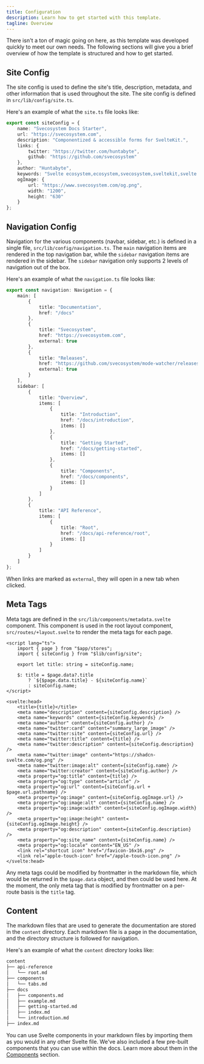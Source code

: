 ```yaml
---
title: Configuration
description: Learn how to get started with this template.
tagline: Overview
---
```


There isn't a ton of magic going on here, as this template was developed quickly to meet our own needs. The following sections will give you a brief overview of how the template is structured and how to get started.

## Site Config

The site config is used to define the site's title, description, metadata, and other information that is used throughout the site. The site config is defined in `src/lib/config/site.ts`.

Here's an example of what the `site.ts` file looks like:

```ts title="src/lib/config/site.ts"
export const siteConfig = {
	name: "Svecosystem Docs Starter",
	url: "https://svecosystem.com",
	description: "Componentized & accessible forms for SvelteKit.",
	links: {
		twitter: "https://twitter.com/huntabyte",
		github: "https://github.com/svecosystem"
	},
	author: "Huntabyte",
	keywords: "Svelte ecosystem,ecosystem,svecosystem,sveltekit,svelte libraries",
	ogImage: {
		url: "https://www.svecosystem.com/og.png",
		width: "1200",
		height: "630"
	}
};
```

## Navigation Config

Navigation for the various components (navbar, sidebar, etc.) is defined in a single file, `src/lib/config/navigation.ts`. The `main` navigation items are rendered in the top navigation bar, while the `sidebar` navigation items are rendered in the sidebar. The `sidebar` navigation only supports 2 levels of navigation out of the box.

Here's an example of what the `navigation.ts` file looks like:

```ts title="src/lib/config/navigation.ts"
export const navigation: Navigation = {
	main: [
		{
			title: "Documentation",
			href: "/docs"
		},
		{
			title: "Svecosystem",
			href: "https://svecosystem.com",
			external: true
		},
		{
			title: "Releases",
			href: "https://github.com/svecosystem/mode-watcher/releases",
			external: true
		}
	],
	sidebar: [
		{
			title: "Overview",
			items: [
				{
					title: "Introduction",
					href: "/docs/introduction",
					items: []
				},
				{
					title: "Getting Started",
					href: "/docs/getting-started",
					items: []
				},
				{
					title: "Components",
					href: "/docs/components",
					items: []
				}
			]
		},
		{
			title: "API Reference",
			items: [
				{
					title: "Root",
					href: "/docs/api-reference/root",
					items: []
				}
			]
		}
	]
};
```

When links are marked as `external`, they will open in a new tab when clicked.

## Meta Tags

Meta tags are defined in the `src/lib/components/metadata.svelte` component. This component is used in the root layout component, `src/routes/+layout.svelte` to render the meta tags for each page.

```svelte title="src/lib/components/metadata.svelte"
<script lang="ts">
	import { page } from "$app/stores";
	import { siteConfig } from "$lib/config/site";

	export let title: string = siteConfig.name;

	$: title = $page.data?.title
		? `${$page.data.title} - ${siteConfig.name}`
		: siteConfig.name;
</script>

<svelte:head>
	<title>{title}</title>
	<meta name="description" content={siteConfig.description} />
	<meta name="keywords" content={siteConfig.keywords} />
	<meta name="author" content={siteConfig.author} />
	<meta name="twitter:card" content="summary_large_image" />
	<meta name="twitter:site" content={siteConfig.url} />
	<meta name="twitter:title" content={title} />
	<meta name="twitter:description" content={siteConfig.description} />
	<meta name="twitter:image" content="https://shadcn-svelte.com/og.png" />
	<meta name="twitter:image:alt" content={siteConfig.name} />
	<meta name="twitter:creator" content={siteConfig.author} />
	<meta property="og:title" content={title} />
	<meta property="og:type" content="article" />
	<meta property="og:url" content={siteConfig.url + $page.url.pathname} />
	<meta property="og:image" content={siteConfig.ogImage.url} />
	<meta property="og:image:alt" content={siteConfig.name} />
	<meta property="og:image:width" content={siteConfig.ogImage.width} />
	<meta property="og:image:height" content={siteConfig.ogImage.height} />
	<meta property="og:description" content={siteConfig.description} />
	<meta property="og:site_name" content={siteConfig.name} />
	<meta property="og:locale" content="EN_US" />
	<link rel="shortcut icon" href="/favicon-16x16.png" />
	<link rel="apple-touch-icon" href="/apple-touch-icon.png" />
</svelte:head>
```

Any meta tags could be modified by frontmatter in the markdown file, which would be returned in the `$page.data` object, and then could be used here. At the moment, the only meta tag that is modified by frontmatter on a per-route basis is the `title` tag.

## Content

The markdown files that are used to generate the documentation are stored in the `content` directory. Each markdown file is a page in the documentation, and the directory structure is followed for navigation.

Here's an example of what the `content` directory looks like:

```txt
content
├── api-reference
│   └── root.md
├── components
│   └── tabs.md
├── docs
│   ├── components.md
│   ├── example.md
│   ├── getting-started.md
│   ├── index.md
│   └── introduction.md
├── index.md
```

You can use Svelte components in your markdown files by importing them as you would in any other Svelte file. We've also included a few pre-built components that you can use within the docs. Learn more about them in the [Components](/docs/components) section.
